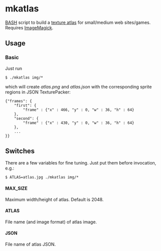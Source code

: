 mkatlas
=======

[BASH][1] script to build a [texture atlas][2] for small/medium web
sites/games. Requires [ImageMagick][3].

Usage
-----

### Basic

Just run

	$ ./mkatlas img/*

which will create _atlas.png_ and _atlas.json_ with the corresponding sprite regions
in JSON TexturePacker:

	{"frames": {
		"first": {
			"frame" : {"x" : 466, "y" : 0, "w" : 36, "h" : 64}
		},
		"second": {
			"frame" : {"x" : 430, "y" : 0, "w" : 36, "h" : 64}
		},
		...
	}}

Switches
--------

There are a few variables for fine tuning.
Just put them before invocation, e.g.:

	$ ATLAS=atlas.jpg ./mkatlas img/*

#### MAX_SIZE
Maximum width/height of atlas. Default is 2048.

#### ATLAS
File name (and image format) of atlas image.

#### JSON
File name of atlas JSON.

[1]: http://en.wikipedia.org/wiki/Bash_(Unix_shell)
[2]: http://en.wikipedia.org/wiki/Texture_atlas
[3]: http://www.imagemagick.org/
